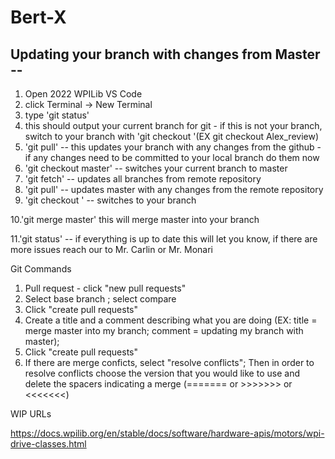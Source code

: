 # Bert-X

Updating your branch with changes from Master --
--
1. Open 2022 WPILib VS Code
2. click Terminal -> New Terminal
3. type 'git status'
4. this should output your current branch for git - if this is not your branch, switch to your branch with 'git checkout <your branch name>'(EX git checkout Alex_review)
5. 'git pull' -- this updates your branch with any changes from the github - if any changes need to be committed to your local branch do them now
6. 'git checkout master' -- switches your current branch to master
7. 'git fetch' -- updates all branches from remote repository
8. 'git pull' -- updates master with any changes from the remote repository
9. 'git checkout <your branch name>' -- switches to your branch

  10.'git merge master' this will merge master into your branch

  11.'git status' -- if everything is up to date this will let you know, if there are more issues reach our to Mr. Carlin or Mr. Monari


Git Commands

1. Pull request - click "new pull requests"
2. Select base branch <your branch name>; select compare <master>
3. Click "create pull requests"
4. Create a title and a comment describing what you are doing (EX: title = merge master into my branch; comment = updating my branch with master);
5. Click "create pull requests"
6. If there are merge conficts, select "resolve conflicts"; Then in order to resolve conflicts choose the version that you would like to use and delete the spacers indicating a merge (======= or >>>>>>> or <<<<<<<)

WIP URLs

https://docs.wpilib.org/en/stable/docs/software/hardware-apis/motors/wpi-drive-classes.html
